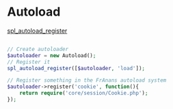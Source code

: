 # Autoload

[spl_autoload_register](http://php.net/manual/en/function.spl-autoload-register.php)

```php

// Create autoloader
$autoloader = new Autoload();
// Register it
spl_autoload_register([$autoloader, 'load']);

// Register something in the FrAnans autoload system
$autoloader->register('cookie', function(){
    return require('core/session/Cookie.php');
});


```